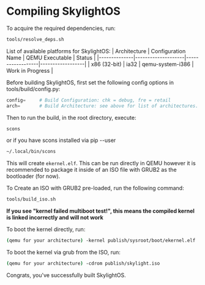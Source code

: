 # Compiling SkylightOS

To acquire the required dependencies, run:
```bash
tools/resolve_deps.sh
```

List of available platforms for SkylightOS:
| Architecture | Configuration Name | QEMU Executable  | Status           |
|--------------|--------------------|------------------|------------------|
| x86 (32-bit) | ia32               | qemu-system-i386 | Work in Progress |

Before building SkylightOS, first set the following config options in tools/build/config.py:
```py
config=     # Build Configuration: chk = debug, fre = retail
arch=       # Build Architecture: see above for list of architectures.
```

Then to run the build, in the root directory, execute:
```bash
scons
```
or if you have scons installed via pip --user
```bash
~/.local/bin/scons
```

This will create `ekernel.elf`. This can be run directly in QEMU however it is recommended to package it inside of an ISO file with GRUB2 as the bootloader (for now).

To Create an ISO with GRUB2 pre-loaded, run the following command:
```bash
tools/build_iso.sh
```
**If you see "kernel failed multiboot test!", this means the compiled kernel is linked incorrectly and will not work**

To boot the kernel directly, run:
```bash
(qemu for your architecture) -kernel publish/sysroot/boot/ekernel.elf     
```

To boot the kernel via grub from the ISO, run:
```bash
(qemu for your architecture) -cdrom publish/skylight.iso                    
```

Congrats, you've successfully built SkylightOS.
